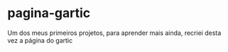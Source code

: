# pagina-gartic
Um dos meus primeiros projetos, para aprender mais ainda, recriei desta vez a página do gartic
